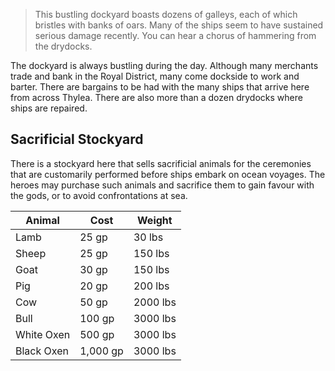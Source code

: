 > This bustling dockyard boasts dozens of galleys, each of which bristles with banks of oars. Many of the ships seem to have sustained serious damage recently. You can hear a chorus of hammering from the drydocks.

The dockyard is always bustling during the day. Although many merchants trade and bank in the Royal District, many come dockside to work and barter. There are bargains to be had with the many ships that arrive here from across Thylea. There are also more than a dozen drydocks where ships are repaired.

## Sacrificial Stockyard
There is a stockyard here that sells sacrificial animals for the ceremonies that are customarily performed before ships embark on ocean voyages. The heroes may purchase such animals and sacrifice them to gain favour with the gods, or to avoid confrontations at sea.

| Animal     | Cost     | Weight   |
| ---------- | -------- | -------- |
| Lamb       | 25 gp    | 30 lbs   |
| Sheep      | 25 gp    | 150 lbs  |
| Goat       | 30 gp    | 150 lbs  |
| Pig        | 20 gp    | 200 lbs  |
| Cow        | 50 gp    | 2000 lbs |
| Bull       | 100 gp   | 3000 lbs |
| White Oxen | 500 gp   | 3000 lbs |
| Black Oxen | 1,000 gp | 3000 lbs |
